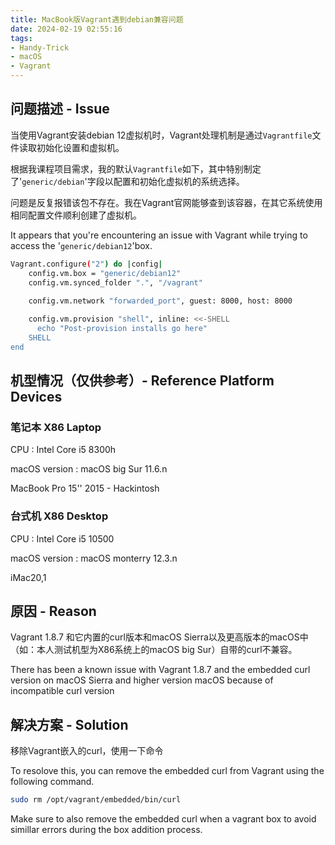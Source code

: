 ```yaml
---
title: MacBook版Vagrant遇到debian兼容问题
date: 2024-02-19 02:55:16
tags: 
- Handy-Trick
- macOS
- Vagrant
---
```

## 问题描述 - Issue

当使用Vagrant安装debian 12虚拟机时，Vagrant处理机制是通过```Vagrantfile```文件读取初始化设置和虚拟机。

根据我课程项目需求，我的默认```Vagrantfile```如下，其中特别制定了'```generic/debian```'字段以配置和初始化虚拟机的系统选择。

问题是反复报错该包不存在。我在Vagrant官网能够查到该容器，在其它系统使用相同配置文件顺利创建了虚拟机。

It appears that you're encountering an issue with Vagrant while trying to access the '```generic/debian12```'box.

```bash
Vagrant.configure("2") do |config|
    config.vm.box = "generic/debian12"
    config.vm.synced_folder ".", "/vagrant"
    
    config.vm.network "forwarded_port", guest: 8000, host: 8000

    config.vm.provision "shell", inline: <<-SHELL
      echo "Post-provision installs go here"
    SHELL
end
```

## 机型情况（仅供参考）- Reference Platform Devices

### 笔记本 X86 Laptop
CPU : Intel Core i5 8300h

macOS version : macOS big Sur 11.6.n

MacBook Pro 15'' 2015 - Hackintosh
### 台式机 X86 Desktop
CPU : Intel Core i5 10500

macOS version : macOS monterry 12.3.n

iMac20,1

## 原因 - Reason

Vagrant 1.8.7 和它内置的curl版本和macOS Sierra以及更高版本的macOS中（如：本人测试机型为X86系统上的macOS big Sur）自带的curl不兼容。

There has been a known issue with Vagrant 1.8.7 and the embedded curl version on macOS Sierra and higher version macOS because of incompatible curl version
## 解决方案 - Solution
移除Vagrant嵌入的curl，使用一下命令

To resolove this, you can remove the embedded curl from Vagrant using the following command.

```bash
sudo rm /opt/vagrant/embedded/bin/curl
```
Make sure to also remove the embedded curl when a vagrant box to avoid simillar errors during the box addition process.